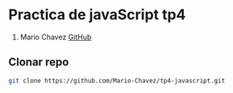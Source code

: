 # Practica de javaScript tp4

1. Mario Chavez [GitHub](https://github.com/Mario-Chavez)

## Clonar repo

```bash
git clone https://github.com/Mario-Chavez/tp4-javascript.git
```
